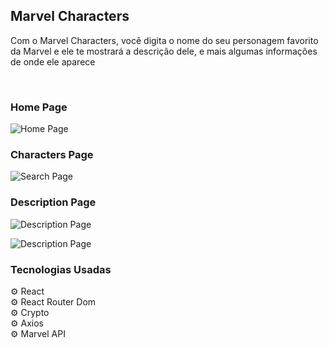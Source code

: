 
## Marvel Characters

Com o Marvel Characters, você digita o nome do seu personagem favorito da Marvel e ele te mostrará a descrição dele, e mais algumas informações de onde ele aparece

<br>

### Home Page
![Home Page](https://user-images.githubusercontent.com/22078132/93260520-e7c77980-f777-11ea-8f1e-603578a79161.PNG)

### Characters Page
![Search Page](https://user-images.githubusercontent.com/22078132/93260708-23624380-f778-11ea-8b8a-6c5ec59f73fc.PNG)

### Description Page
![Description Page](https://user-images.githubusercontent.com/22078132/93260943-750ace00-f778-11ea-83f0-500be01beaac.PNG)

![Description Page](https://user-images.githubusercontent.com/22078132/93261013-8c49bb80-f778-11ea-8fa1-bb672c2fcccf.PNG)


### Tecnologias Usadas
:gear: React <br>
:gear: React Router Dom <br>
:gear: Crypto <br>
:gear: Axios <br>
:gear: Marvel API <br>

